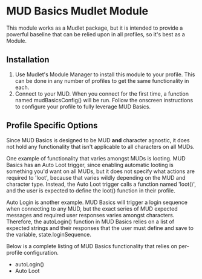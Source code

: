 # MUD Basics Mudlet Module

This module works as a Mudlet package, but it is intended to provide a powerful
baseline that can be relied upon in all profiles, so it's best as a Module.

## Installation

1. Use Mudlet's Module Manager to install this module to your profile.  This
   can be done in any number of profiles to get the same functionality in each.
2. Connect to your MUD.
   When you connect for the first time, a function named mudBasicsConfig() will
   be run.  Follow the onscreen instructions to configure your profile to fully
   leverage MUD Basics.

## Profile Specific Options

Since MUD Basics is designed to be MUD **and** character agnostic, it does not
hold any functionality that isn't applicable to all characters on all MUDs.
     
One example of functionality that varies amongst MUDs is looting.  MUD Basics
has an Auto Loot trigger, since enabling automatic looting is something you'd
want on all MUDs, but it does not specify what actions are required to 'loot',
because that varies wildly depending on the MUD and character type.  Instead,
the Auto Loot trigger calls a function named 'loot()', and the user is expected
to define the loot() function in their profile.

Auto Login is another example.  MUD Basics will trigger a login sequence when
connecting to any MUD, but the exact series of MUD expected messages and
required user responses varies amongst characters.  Therefore, the autoLogin()
function in MUD Basics relies on a list of expected strings and their responses
that the user must define and save to the variable, state.loginSequence.

Below is a complete listing of MUD Basics functionality that relies on
per-profile configuration.

* autoLogin()
* Auto Loot

